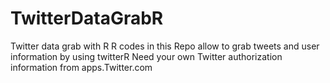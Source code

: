 # TwitterDataGrabR
Twitter data grab with R
R codes in this Repo allow to grab tweets and user information by using twitterR
Need your own Twitter authorization information from apps.Twitter.com 
